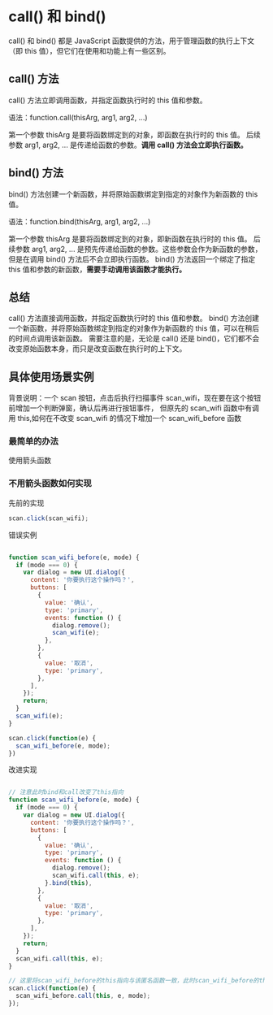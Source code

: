 # call() 和 bind()

call() 和 bind() 都是 JavaScript 函数提供的方法，用于管理函数的执行上下文（即 this 值），但它们在使用和功能上有一些区别。

## call() 方法

call() 方法立即调用函数，并指定函数执行时的 this 值和参数。

语法：function.call(thisArg, arg1, arg2, ...)

第一个参数 thisArg 是要将函数绑定到的对象，即函数在执行时的 this 值。
后续参数 arg1, arg2, ... 是传递给函数的参数。**调用 call() 方法会立即执行函数。**

## bind() 方法

bind() 方法创建一个新函数，并将原始函数绑定到指定的对象作为新函数的 this 值。

语法：function.bind(thisArg, arg1, arg2, ...)

第一个参数 thisArg 是要将函数绑定到的对象，即新函数在执行时的 this 值。
后续参数 arg1, arg2, ... 是预先传递给函数的参数。这些参数会作为新函数的参数，但是在调用 bind() 方法后不会立即执行函数。
bind() 方法返回一个绑定了指定 this 值和参数的新函数，**需要手动调用该函数才能执行。**

## 总结

call() 方法直接调用函数，并指定函数执行时的 this 值和参数。
bind() 方法创建一个新函数，并将原始函数绑定到指定的对象作为新函数的 this 值，可以在稍后的时间点调用该新函数。
需要注意的是，无论是 call() 还是 bind()，它们都不会改变原始函数本身，而只是改变函数在执行时的上下文。

## 具体使用场景实例

背景说明：一个 scan 按钮，点击后执行扫描事件 scan_wifi，现在要在这个按钮前增加一个判断弹窗，确认后再进行按钮事件，
但原先的 scan_wifi 函数中有调用 this,如何在不改变 scan_wifi 的情况下增加一个 scan_wifi_before 函数

### 最简单的办法

使用箭头函数

### 不用箭头函数如何实现

先前的实现

```javascript
scan.click(scan_wifi);
```

错误实例

```javascript

function scan_wifi_before(e, mode) {
  if (mode === 0) {
    var dialog = new UI.dialog({
      content: '你要执行这个操作吗？',
      buttons: [
        {
          value: '确认',
          type: 'primary',
          events: function () {
            dialog.remove();
            scan_wifi(e);
          },
        },
        {
          value: '取消',
          type: 'primary',
        },
      ],
    });
    return;
  }
  scan_wifi(e);
}

scan.click(function(e) {
  scan_wifi_before(e, mode);
})

```

改进实现

```javascript

// 注意此时bind和call改变了this指向
function scan_wifi_before(e, mode) {
  if (mode === 0) {
    var dialog = new UI.dialog({
      content: '你要执行这个操作吗？',
      buttons: [
        {
          value: '确认',
          type: 'primary',
          events: function () {
            dialog.remove();
            scan_wifi.call(this, e);
          }.bind(this),
        },
        {
          value: '取消',
          type: 'primary',
        },
      ],
    });
    return;
  }
  scan_wifi.call(this, e);
}

// 这里将scan_wifi_before的this指向与该匿名函数一致，此时scan_wifi_before的this指向就与先前的scan_wifi的this指向一致
scan.click(function(e) {
  scan_wifi_before.call(this, e, mode);
});

```
